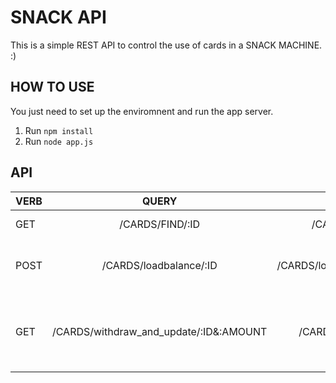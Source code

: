 # SNACK API
This is a simple REST API to control the use of cards in a SNACK MACHINE. :)

## HOW TO USE
You just need to set up the enviromnent and run the app server.
1. Run `npm install`
2. Run `node app.js`


## API

| VERB | QUERY                                  | EXAMPLE              | DESCRIPTION                                                  |
|------|:--------------------------------------:|---------------------:|-------------------------------------------------------------:|
| GET  | /CARDS/FIND/:ID                        | /CARDS/FIND/1        | FIND CARD BY ID                                              |
| POST | /CARDS/loadbalance/:ID                 | /CARDS/loadbalance/1 | UPDATES BALANCE'S CARD FOR TODAY                             |
| GET  | /CARDS/withdraw_and_update/:ID&:AMOUNT | /CARDS/FIND/1&2      | PERFORMS A WITHDRAW IF THE CARD HAS SOME POSITIVE BALANCE    |
